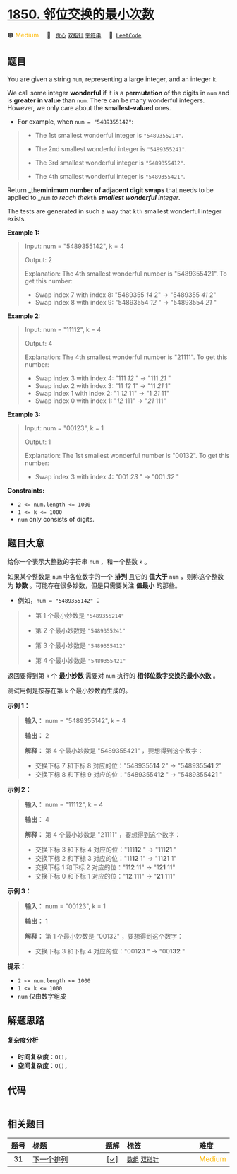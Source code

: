 # [1850. 邻位交换的最小次数](https://leetcode.com/problems/minimum-adjacent-swaps-to-reach-the-kth-smallest-number)

🟠 <font color=#ffb800>Medium</font>&emsp; 🔖&ensp; [`贪心`](/leetcode/outline/tag/greedy.md) [`双指针`](/leetcode/outline/tag/two-pointers.md) [`字符串`](/leetcode/outline/tag/string.md)&emsp; 🔗&ensp;[`LeetCode`](https://leetcode.com/problems/minimum-adjacent-swaps-to-reach-the-kth-smallest-number)


## 题目

You are given a string `num`, representing a large integer, and an integer
`k`.

We call some integer **wonderful** if it is a **permutation** of the digits in
`num` and is **greater in value** than `num`. There can be many wonderful
integers. However, we only care about the **smallest-valued** ones.

  * For example, when `num = "5489355142"`: 
> 
> * The 1st smallest wonderful integer is `"5489355214"`.
> 
> * The 2nd smallest wonderful integer is `"5489355241"`.
> 
> * The 3rd smallest wonderful integer is `"5489355412"`.
> 
> * The 4th smallest wonderful integer is `"5489355421"`.

Return _the**minimum number of adjacent digit swaps** that needs to be applied
to _`num` _to reach the_`kth` _**smallest wonderful** integer_.

The tests are generated in such a way that `kth` smallest wonderful integer
exists.



**Example 1:**

> Input: num = "5489355142", k = 4
> 
> Output: 2
> 
> Explanation: The 4th smallest wonderful number is "5489355421". To get this number:
> - Swap index 7 with index 8: "5489355 _14_ 2" -> "5489355 _41_ 2"
> - Swap index 8 with index 9: "54893554 _12_ " -> "54893554 _21_ "

**Example 2:**

> Input: num = "11112", k = 4
> 
> Output: 4
> 
> Explanation: The 4th smallest wonderful number is "21111". To get this number:
> - Swap index 3 with index 4: "111 _12_ " -> "111 _21_ "
> - Swap index 2 with index 3: "11 _12_ 1" -> "11 _21_ 1"
> - Swap index 1 with index 2: "1 _12_ 11" -> "1 _21_ 11"
> - Swap index 0 with index 1: "_12_ 111" -> "_21_ 111"

**Example 3:**

> Input: num = "00123", k = 1
> 
> Output: 1
> 
> Explanation: The 1st smallest wonderful number is "00132". To get this number:
> - Swap index 3 with index 4: "001 _23_ " -> "001 _32_ "

**Constraints:**

  * `2 <= num.length <= 1000`
  * `1 <= k <= 1000`
  * `num` only consists of digits.


## 题目大意

给你一个表示大整数的字符串 `num` ，和一个整数 `k` 。

如果某个整数是 `num` 中各位数字的一个 **排列** 且它的 **值大于** `num` ，则称这个整数为 **妙数**
。可能存在很多妙数，但是只需要关注 **值最小** 的那些。

  * 例如，`num = "5489355142"` ： 
> 
> * 第 1 个最小妙数是 `"5489355214"`
> 
> * 第 2 个最小妙数是 `"5489355241"`
> 
> * 第 3 个最小妙数是 `"5489355412"`
> 
> * 第 4 个最小妙数是 `"5489355421"`

返回要得到第 `k` 个 **最小妙数** 需要对 `num` 执行的 **相邻位数字交换的最小次数** 。

测试用例是按存在第 `k` 个最小妙数而生成的。

**示例 1：**

> 
> 
> 
> 
> 
> **输入：** num = "5489355142", k = 4
> 
> **输出：** 2
> 
> **解释：** 第 4 个最小妙数是 "5489355421" ，要想得到这个数字：
> - 交换下标 7 和下标 8 对应的位："5489355**14** 2" -> "5489355**41** 2"
> - 交换下标 8 和下标 9 对应的位："54893554**12** " -> "54893554**21** "
> 
> 

**示例 2：**

> 
> 
> 
> 
> 
> **输入：** num = "11112", k = 4
> 
> **输出：** 4
> 
> **解释：** 第 4 个最小妙数是 "21111" ，要想得到这个数字：
> - 交换下标 3 和下标 4 对应的位："111**12** " -> "111**21** "
> - 交换下标 2 和下标 3 对应的位："11**12** 1" -> "11**21** 1"
> - 交换下标 1 和下标 2 对应的位："1**12** 11" -> "1**21** 11"
> - 交换下标 0 和下标 1 对应的位："**12** 111" -> "**21** 111"
> 
> 

**示例 3：**

> 
> 
> 
> 
> 
> **输入：** num = "00123", k = 1
> 
> **输出：** 1
> 
> **解释：** 第 1 个最小妙数是 "00132" ，要想得到这个数字：
> - 交换下标 3 和下标 4 对应的位："001**23** " -> "001**32** "
> 
> 

**提示：**

  * `2 <= num.length <= 1000`
  * `1 <= k <= 1000`
  * `num` 仅由数字组成


## 解题思路

#### 复杂度分析

- **时间复杂度**：`O()`，
- **空间复杂度**：`O()`，

## 代码

```javascript

```

## 相关题目

| 题号 | 标题 | 题解 | 标签 | 难度 |
| :------: | :------ | :------: | :------ | :------ |
| 31 | [下一个排列](https://leetcode.com/problems/next-permutation) | [[✓]](https://2xiao.github.io/leetcode-js/leetcode/problem/0031) |  [`数组`](/leetcode/outline/tag/array.md) [`双指针`](/leetcode/outline/tag/two-pointers.md) | <font color=#ffb800>Medium</font> |

<style>
.blue {
    background-color: #096dd9;
    padding: 0.25rem 0.5rem;
    margin: 0;
    font-size: 0.85em;
    border-radius: 3px;
    color: white;
    font-weight: 500;
}
table th:first-of-type { width: 10%; }
table th:nth-of-type(2) { width: 35%; }
table th:nth-of-type(3) { width: 10%; }
table th:nth-of-type(4) { width: 35%; }
table th:nth-of-type(5) { width: 10%; }
</style>
